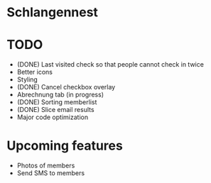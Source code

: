 Schlangennest
============

TODO
============


- (DONE) Last visited check so that people cannot check in twice
- Better icons
- Styling
- (DONE) Cancel checkbox overlay
- Abrechnung tab (in progress)
- (DONE) Sorting memberlist
- (DONE) Slice email results
- Major code optimization

Upcoming features
============
- Photos of members
- Send SMS to members


